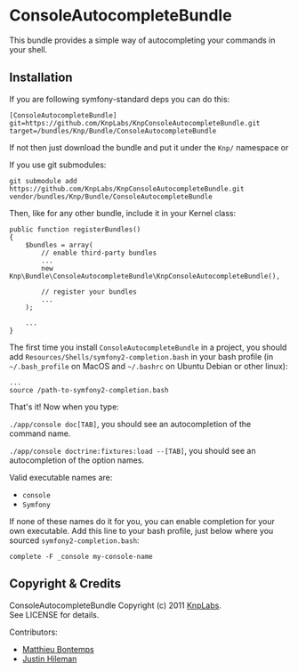 # ConsoleAutocompleteBundle

This bundle provides a simple way of autocompleting your commands in your shell.

## Installation

If you are following symfony-standard deps you can do this:

    [ConsoleAutocompleteBundle]
    git=https://github.com/KnpLabs/KnpConsoleAutocompleteBundle.git
    target=/bundles/Knp/Bundle/ConsoleAutocompleteBundle

If not then just download the bundle and put it under the `Knp/` namespace or

If you use git submodules:

    git submodule add https://github.com/KnpLabs/KnpConsoleAutocompleteBundle.git vendor/bundles/Knp/Bundle/ConsoleAutocompleteBundle

Then, like for any other bundle, include it in your Kernel class:

    public function registerBundles()
    {
        $bundles = array(
            // enable third-party bundles
            ...
            new Knp\Bundle\ConsoleAutocompleteBundle\KnpConsoleAutocompleteBundle(),
            
            // register your bundles
            ...
        );

        ...
    }
    
The first time you install `ConsoleAutocompleteBundle` in a project, you should add `Resources/Shells/symfony2-completion.bash` in your bash profile (in `~/.bash_profile` on MacOS and `~/.bashrc` on Ubuntu Debian or other linux):

    ...
    source /path-to-symfony2-completion.bash

That's it! Now when you type:

`./app/console doc[TAB]`, you should see an autocompletion of the command name.

`./app/console doctrine:fixtures:load --[TAB]`, you should see an autocompletion of the option names.

Valid executable names are:

* `console`
* `Symfony`

If none of these names do it for you, you can enable completion for your own executable. Add this line to your bash profile, just below where you sourced `symfony2-completion.bash`:

    complete -F _console my-console-name

## Copyright & Credits

ConsoleAutocompleteBundle Copyright (c) 2011 [KnpLabs](http://KnpLabs.com).  
See LICENSE for details.

Contributors:

* [Matthieu Bontemps](https://github.com/mbontemps)
* [Justin Hileman](https://github.com/bobthecow)